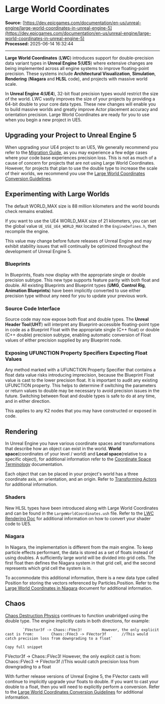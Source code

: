 # Large World Coordinates

**Source:** [https://dev.epicgames.com/documentation/en-us/unreal-engine/large-world-coordinates-in-unreal-engine-5](https://dev.epicgames.com/documentation/en-us/unreal-engine/large-world-coordinates-in-unreal-engine-5)  
**Processed:** 2025-06-14 16:32:44

---

**Large World Coordinates** (**LWC**) introduces support for double-precision data variant types in **Unreal Engine 5**(**UE5**) where extensive changes are being implemented across all engine systems to improve floating-point precision. These systems include **Architectural Visualization**, **Simulation**, **Rendering** (**Niagara** and **HLSL** code), and projects with massive world scale.

In **Unreal Engine 4**(**UE4**), 32-bit float precision types would restrict the size of the world. LWC vastly improves the size of your projects by providing a 64-bit double to your core data types. These new changes will enable you to build massive worlds and greatly improve Actor placement accuracy and orientation precision. Large World Coordinates are ready for you to use when you begin a new project in UE5.

## Upgrading your Project to Unreal Engine 5

When upgrading your UE4 project to an UE5, We generally recommend you refer to the [Migration Guide](/documentation/en-us/unreal-engine/unreal-engine-5-migration-guide), as you may experience a few edge cases where your code base experiences precision loss. This is not as much of a cause of concern for projects that are not using Large World Coordinates. However, for projects that plan to use the double type to increase the scale of their worlds, we recommend you use the [Large World Coordinates Conversion Guidelines](/documentation/en-us/unreal-engine/large-world-coordinates-project-conversion-guidelines-in-unreal-engine-5).

## Experimenting with Large Worlds

The default WORLD\_MAX size is 88 million kilometers and the world bounds check remains enabled.

If you want to use the UE4 WORLD\_MAX size of 21 kilometers, you can set the global value `UE_USE_UE4_WORLD_MAX` located in the `EngineDefines.h`, then recompile the engine.

This value may change before future releases of Unreal Engine and may exhibit stability issues that will continually be optimized throughout the development of Unreal Engine 5.

### Blueprints

In Blueprints, floats now display with the appropriate single or double precision subtype. This new type supports feature parity with both float and double. All existing Blueprints and Blueprint types (**UMG**, **Control Rig**, **Animation Blueprints**) have been implicitly converted to use either precision type without any need for you to update your previous work.

### Source Code Interface

Source code may now expose both float and double types. The **Unreal Header Tool**(**UHT**) will interpret any Blueprint-accessible floating-point type in code as a Blueprint Float with the appropriate single (C++ float) or double (C++ double) precision subtype, enabling automatic conversion of Float values of either precision supplied by any Blueprint node.

### Exposing UFUNCTION Property Specifiers Expecting Float Values

Any method marked with a UFUNCTION Property Specifier that contains a float data value risks introducing imprecision, because the Blueprint Float value is cast to the lower precision float. It is important to audit any existing UFUNCTION property. This helps to determine if switching the parameters or return values to double may be necessary to avoid precision issues in the future. Switching between float and double types is safe to do at any time, and in either direction.

This applies to any K2 nodes that you may have constructed or exposed in code.

## Rendering

In Unreal Engine you have various coordinate spaces and transformations that describe how an object can exist in the world. **World space**(coordinates of your level / world) and **Local space**(relative to a specific object), for additional information refer to the [Coordinate Space Terminology](/documentation/en-us/unreal-engine/coordinate-system-and-spaces-in-unreal-engine) documentation.

Each object that can be placed in your project's world has a three coordinate axis, an orientation, and an origin. Refer to [Transforming Actors](/documentation/en-us/unreal-engine/transforming-actors-in-unreal-engine) for additional information.

### Shaders

New HLSL types have been introduced along with Large World Coordinates and can be found in the `LargeWorldCoordinates.ush` file. Refer to the [LWC Rendering Doc](/documentation/en-us/unreal-engine/large-world-coordinates-rendering-in-unreal-engine-5) for additional information on how to convert your shader code to UE5.

### Niagara

In Niagara, the implementation is different from the main engine. To keep particle effects performant, the data is stored as a set of floats instead of using doubles. A sufficiently large world will be divided into grid cells. The first float then defines the Niagara system in that grid cell, and the second represents which grid cell the system is in.

To accommodate this additional information, there is a new data type called Position for storing the vectors referenced by Particles.Position. Refer to the [Large World Coordinates in Niagara](/documentation/en-us/unreal-engine/large-world-coordinates-in-niagara-for-unreal-engine) document for additional information.

## Chaos

[Chaos Destruction Physics](/documentation/en-us/unreal-engine/chaos-destruction-in-unreal-engine) continues to function unabridged using the double type. The engine implicitly casts in both directions, for example:

```
		`FVector3f -> Chaos::FVec3!  		However, the only explicit cast is from:  		Chaos::FVec3 -> FVector3f 		//This would catch precision loss from downgrading to a float`

Copy full snippet
```
FVector3f -> Chaos::FVec3! However, the only explicit cast is from: Chaos::FVec3 -> FVector3f //This would catch precision loss from downgrading to a float

With further release versions of Unreal Engine 5, the FVector casts will continue to implicitly upgrade your floats to double. If you want to cast your double to a float, then you will need to explicitly perform a conversion. Refer to the [Large World Coordinates Conversion Guidelines](/documentation/en-us/unreal-engine/large-world-coordinates-project-conversion-guidelines-in-unreal-engine-5) for additional information.
